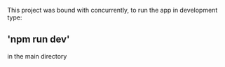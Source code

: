 This project was bound with concurrently, to run the app in development type:

## 'npm run dev'

in the main directory